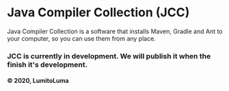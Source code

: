 # Java Compiler Collection (JCC)

Java Compiler Collection is a software that installs Maven, Gradle and Ant to your computer, so you can use them from any place. 
### JCC is currently in development. We will publish it when the finish it's development.

#### © 2020, LumitoLuma
